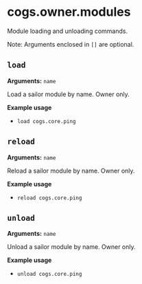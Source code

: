 # cogs.owner.modules

Module loading and unloading commands.

Note: Arguments enclosed in `[]` are optional.

## `load`

**Arguments:** `name`

Load a sailor module by name. Owner only.

**Example usage**

* `load cogs.core.ping`

## `reload`

**Arguments:** `name`

Reload a sailor module by name. Owner only.

**Example usage**

* `reload cogs.core.ping`

## `unload`

**Arguments:** `name`

Unload a sailor module by name. Owner only.

**Example usage**

* `unload cogs.core.ping`